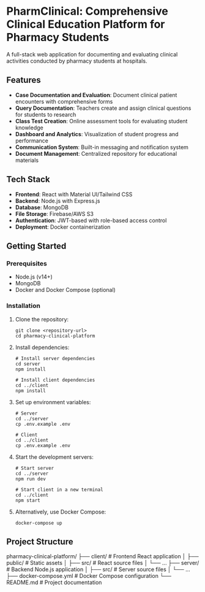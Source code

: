 # PharmClinical: Comprehensive Clinical Education Platform for Pharmacy Students

A full-stack web application for documenting and evaluating clinical activities conducted by pharmacy students at hospitals.

## Features

- **Case Documentation and Evaluation**: Document clinical patient encounters with comprehensive forms
- **Query Documentation**: Teachers create and assign clinical questions for students to research
- **Class Test Creation**: Online assessment tools for evaluating student knowledge
- **Dashboard and Analytics**: Visualization of student progress and performance
- **Communication System**: Built-in messaging and notification system
- **Document Management**: Centralized repository for educational materials

## Tech Stack

- **Frontend**: React with Material UI/Tailwind CSS
- **Backend**: Node.js with Express.js
- **Database**: MongoDB
- **File Storage**: Firebase/AWS S3
- **Authentication**: JWT-based with role-based access control
- **Deployment**: Docker containerization

## Getting Started

### Prerequisites

- Node.js (v14+)
- MongoDB
- Docker and Docker Compose (optional)

### Installation

1. Clone the repository:
   ```
   git clone <repository-url>
   cd pharmacy-clinical-platform
   ```

2. Install dependencies:
   ```
   # Install server dependencies
   cd server
   npm install

   # Install client dependencies
   cd ../client
   npm install
   ```

3. Set up environment variables:
   ```
   # Server
   cd ../server
   cp .env.example .env
   
   # Client
   cd ../client
   cp .env.example .env
   ```

4. Start the development servers:
   ```
   # Start server
   cd ../server
   npm run dev
   
   # Start client in a new terminal
   cd ../client
   npm start
   ```

5. Alternatively, use Docker Compose:
   ```
   docker-compose up
   ```

## Project Structure 
pharmacy-clinical-platform/
├── client/ # Frontend React application
│ ├── public/ # Static assets
│ ├── src/ # React source files
│ └── ...
├── server/ # Backend Node.js application
│ ├── src/ # Server source files
│ └── ...
├── docker-compose.yml # Docker Compose configuration
└── README.md # Project documentation